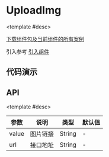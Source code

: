 <script setup>
  import UploadImg from './Components/UploadImg/demo/index.vue'
</script>

# UploadImg

<ContainerBox title="介绍">
<template #desc>
一般用于修改头像
</template>
</ContainerBox>

<ContainerBox title="下载并引入">

<template #desc>

[下载组件包及当前组件的所有案例](https://gitee.com/lengyibai/lib3-component-packages/raw/master/Lib/dynamic/LibUploadImg.zip)

引入参考 [引入组件](/Components/base/start.html)
</template>
</ContainerBox>

## 代码演示

<ContainerBox title="基础用法">
<div class="demoBox">
<UploadImg />
</div>

<ShowCode>
<template #codes>

```vue
<template>
  <LibUploadImg url="/upload" v-model="img_url" />
</template>
<script setup lang="ts">
import { ref } from 'vue';

const img_url = ref('https://lengyibai.gitee.io/img-bed/img/lyb.png');
</script>
```

</template>
</ShowCode>
</ContainerBox>

## API

<ContainerBox title="Props">

<template #desc>

| 参数  | 说明     | 类型   | 默认值 |
| ----- | -------- | ------ | ------ |
| value | 图片链接 | String | -      |
| url   | 接口地址 | String | -      |

</template>
</ContainerBox>
